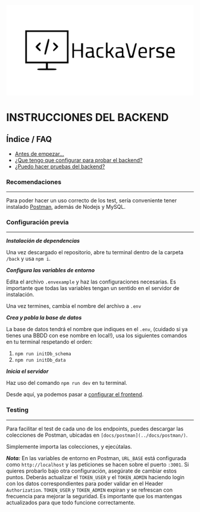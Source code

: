 ![Logo hackathones](./public/media/logo_hackaverse.svg)

# INSTRUCCIONES DEL BACKEND

## Índice / FAQ

-   [Antes de empezar...](#recomendaciones)
-   [¿Que tengo que configurar para probar el backend?](#configuración-previa)
-   [¿Puedo hacer pruebas del backend?](#testing)

### Recomendaciones

---

Para poder hacer un uso correcto de los test, sería conveniente tener instalado [Postman](https://www.postman.com/), además de Nodejs y MySQL.

### Configuración previa

---

**_Instalación de dependencias_**

Una vez descargado el repositorio, abre tu terminal dentro de la carpeta `/back` y usa `npm i`.

**_Configura las variables de entorno_**

Edita el archivo `.envexample` y haz las configuraciones necesarias. Es importante que todas las variables tengan un sentido en el servidor de instalación.

Una vez termines, cambia el nombre del archivo a `.env`

**_Crea y pobla la base de datos_**

La base de datos tendrá el nombre que indiques en el `.env`, (cuidado si ya tienes una BBDD con ese nombre en local!), usa los siguientes comandos en tu terminal respetando el orden:

1. `npm run initDb_schema`
2. `npm run initDb_data`

**_Inicia el servidor_**

Haz uso del comando `npm run dev` en tu terminal.

Desde aquí, ya podemos pasar a [configurar el frontend](../front/README.md).

### Testing

---

Para facilitar el test de cada uno de los endpoints, puedes descargar las colecciones de Postman, ubicadas en `[docs/postman](../docs/postman/)`.

Simplemente importa las colecciones, y ejecútalas.

**_Nota:_** En las variables de entorno en Postman, `URL_BASE` está configurada como `http://localhost` y las peticiones se hacen sobre el puerto `:3001`. Si quieres probarlo bajo otra configuración, asegúrate de cambiar estos puntos.
Deberás actualizar el `TOKEN_USER` y el `TOKEN_ADMIN` haciendo login con los datos correspondientes para poder validar en el Header `Authorization`.
`TOKEN_USER` y `TOKEN_ADMIN` expiran y se refrescan con frecuencia para mejorar la seguridad. Es importante que los mantengas actualizados para que todo funcione correctamente.
